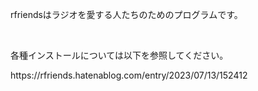 <p align="left">
rfriendsはラジオを愛する人たちのためのプログラムです。
</p>
<br>
<p>各種インストールについては以下を参照してください。</p>
<p>https://rfriends.hatenablog.com/entry/2023/07/13/152412</p>
